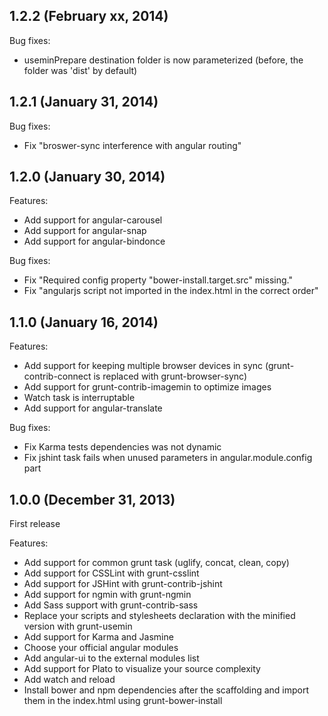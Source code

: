 ## 1.2.2 (February xx, 2014)

Bug fixes:
  - useminPrepare destination folder is now parameterized (before, the folder was 'dist' by default)

## 1.2.1 (January 31, 2014)

Bug fixes:
  - Fix "broswer-sync interference with angular routing"

## 1.2.0 (January 30, 2014)

Features:
  - Add support for angular-carousel
  - Add support for angular-snap
  - Add support for angular-bindonce

Bug fixes:
  - Fix "Required config property "bower-install.target.src" missing."
  - Fix "angularjs script not imported in the index.html in the correct order"

## 1.1.0 (January 16, 2014)

Features:
  - Add support for keeping multiple browser devices in sync (grunt-contrib-connect is replaced with grunt-browser-sync)
  - Add support for grunt-contrib-imagemin to optimize images
  - Watch task is interruptable
  - Add support for angular-translate

Bug fixes:
  - Fix Karma tests dependencies was not dynamic
  - Fix jshint task fails when unused parameters in angular.module.config part

## 1.0.0 (December 31, 2013)

First release

Features:

  - Add support for common grunt task (uglify, concat, clean, copy)
  - Add support for CSSLint with grunt-csslint
  - Add support for JSHint with grunt-contrib-jshint
  - Add support for ngmin with grunt-ngmin
  - Add Sass support with grunt-contrib-sass
  - Replace your scripts and stylesheets declaration with the minified version with grunt-usemin
  - Add support for Karma and Jasmine
  - Choose your official angular modules
  - Add angular-ui to the external modules list
  - Add support for Plato to visualize your source complexity
  - Add watch and reload
  - Install bower and npm dependencies after the scaffolding and import them in the index.html using grunt-bower-install
